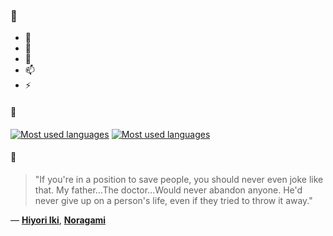 ### 👋

- 🔭
- 🌱
- 💬
- 📫
- ⚡

#### 🧏

[![Most used languages](https://github-readme-stats-aynah.vercel.app/api/top-langs/?username=aynh&theme=solarized-dark&langs_count=6&layout=compact&hide_title=true)](https://github.com/anuraghazra/github-readme-stats#gh-dark-mode-only)
[![Most used languages](https://github-readme-stats-aynah.vercel.app/api/top-langs/?username=aynh&theme=solarized-light&langs_count=6&layout=compact&hide_title=true)](https://github.com/anuraghazra/github-readme-stats#gh-light-mode-only)

#### 💬

> "If you're in a position to save people, you should never even joke like that. My father...The doctor...Would never abandon anyone. He'd never give up on a person's life, even if they tried to throw it away."

&mdash; [**Hiyori Iki**](https://myanimelist.net/character.php?q=Hiyori%20Iki&cat=character), [**Noragami**](https://myanimelist.net/search/all?q=Noragami&cat=all)
